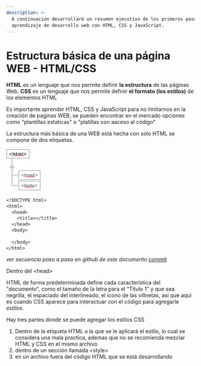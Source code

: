 ```yaml
---
description: >-
  A continuación desarrollaré un resumen ejecutivo de los primeros pasos del
  aprendizaje de desarrollo web con HTML, CSS y JavaScript.
---
```


# Estructura básica de una página WEB - HTML/CSS

 **HTML** es un lenguaje que nos permite definir **la estructura** de las páginas Web. **CSS** es un lenguaje que nos permite definir **el formato \(los estilos\)** de los elementos HTML

Es importante aprender HTML, CSS y JavaScript para no limitarnos en la creación de paginas WEB, se pueden encontrar en el mercado opciones como "plantillas estaticas" o "platillas con aaceso al código"

La estructura más básica de una WEB está hecha con solo HTML se compone de dos etiquetas.

![](.gitbook/assets/20200706182254.png)

```text
<!DOCTYPE html>
<html>
  <head>
    <title></title>
  </head>
  <body>

  </body>
</html>
```

_ver secuencia paso a paso en github de este documento_ [commit](https://github.com/MaodeColombia/HTML-CSS/commit/4c1a970eba3ec8ecbe53441665745433a4a9bdca)

Dentro del &lt;head&gt;



HTML de forma predeterminada define cada característica del "documento", como el tamaño de la letra para el "Título 1" y que sea negrilla, el espaciado del interlineado, el ícono de las villnetas, asi que aquí es cuando CSS aparece para interactuar con el código para agregarle _estilos._

Hay  tres partes donde se puede agregar los estilos CSS

1. Dentro de la etiqueta HTML a la que se le aplicará el estilo, lo cual se considera una mala practica, ademas que no se recomienda mezclar HTML y CSS en el mismo archivo
2. dentro de un sección llamada &lt;style&gt;
3. en un archivo fuera del código HTML que se está desarrollando





